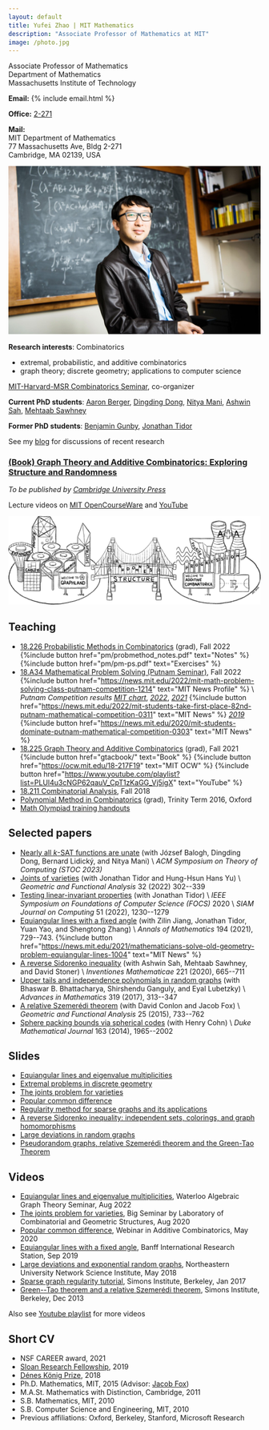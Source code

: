 ```yaml
---
layout: default
title: Yufei Zhao | MIT Mathematics
description: "Associate Professor of Mathematics at MIT"
image: /photo.jpg
---
```


<div class="row">
<div class="col-md-6">
<p>Associate Professor of Mathematics<br>
Department of Mathematics<br>
Massachusetts Institute of Technology</p>

<p><strong>Email:</strong>
{% include email.html %}</p>

<p><strong>Office:</strong> <a href="http://whereis.mit.edu/?go=2" target="_blank">2-271</a></p>

<p><strong>Mail:</strong><br>
MIT Department of Mathematics<br>
77 Massachusetts Ave, Bldg 2-271<br>
Cambridge, MA 02139, USA</p>

</div>
<div class="col-md-6">
<img src="photo.jpg" alt="Yufei Zhao" title="Yufei Zhao; photo credit: Joseph Lee" max-width="450px">
</div>
</div>

**Research interests**: Combinatorics 
* extremal, probabilistic, and additive combinatorics
* graph theory; discrete geometry; applications to computer science

[MIT-Harvard-MSR Combinatorics Seminar](http://math.mit.edu/seminars/combin/), co-organizer

**Current PhD students**:
[Aaron Berger](https://web.mit.edu/bergera/www/),
[Dingding Dong](https://sites.google.com/view/dingding-dong/),
[Nitya Mani](https://www.mit.edu/~nmani/),
[Ashwin Sah](http://www.mit.edu/~asah/),
[Mehtaab Sawhney](http://www.mit.edu/~msawhney/)

**Former PhD students**:
[Benjamin Gunby](https://sites.google.com/view/benjamingunby/),
[Jonathan Tidor](https://web.stanford.edu/~jtidor/)

See my [blog](blog/) for discussions of recent research

### [(Book) Graph Theory and Additive Combinatorics: Exploring Structure and Randomness](gtacbook/)

_To be published by [Cambridge University Press](https://www.cambridge.org/core/books/graph-theory-and-additive-combinatorics/90A4FA3C584FA93E984517D80C7D34CA)_

Lecture videos on [MIT OpenCourseWare](https://ocw.mit.edu/18-217F19) and [YouTube](https://www.youtube.com/playlist?list=PLUl4u3cNGP62qauV_CpT1zKaGG_Vj5igX)

[<img src="gtacbook/bridge.png" width="600" style="max-width: 100%; height: auto;"
 title="The bridge between graph theory and additive combinatorics">](gtacbook/)

## Teaching

* [18.226 Probabilistic Methods in Combinatorics](pm/) (grad), Fall 2022
  {%include button href="pm/probmethod_notes.pdf" text="Notes" %} 
  {%include button href="pm/pm-ps.pdf" text="Exercises" %} 
* [18.A34 Mathematical Problem Solving (Putnam Seminar)](a34/), Fall 2022
  {%include button href="https://news.mit.edu/2022/mit-math-problem-solving-class-putnam-competition-1214" text="MIT News Profile" %}
  \\
  _Putnam Competition results_
  [_MIT chart_](a34/putnam/mitputnam.pdf),
  [_2022_](a34/putnam/2022winners.pdf),
  [_2021_](a34/putnam/2021winners.pdf)
  {%include button href="https://news.mit.edu/2022/mit-students-take-first-place-82nd-putnam-mathematical-competition-0311" text="MIT News" %} 
  [_2019_](a34/putnam/2019winners.pdf)
  {%include button href="https://news.mit.edu/2020/mit-students-dominate-putnam-mathematical-competition-0303" text="MIT News" %}
* [18.225 Graph Theory and Additive Combinatorics](gtac/) (grad), Fall 2021
  {%include button href="gtacbook/" text="Book" %} 
  {%include button href="https://ocw.mit.edu/18-217F19" text="MIT OCW" %} 
  {%include button href="https://www.youtube.com/playlist?list=PLUl4u3cNGP62qauV_CpT1zKaGG_Vj5igX" text="YouTube" %} 
* [18.211 Combinatorial Analysis](211/), Fall 2018
* [Polynomial Method in Combinatorics](pm16/) (grad), Trinity Term 2016, Oxford
* [Math Olympiad training handouts](olympiad/)


## Selected papers

* [Nearly all $k$-SAT functions are unate](https://arxiv.org/abs/2209.04894)
  (with József Balogh, Dingding Dong, Bernard Lidický, and Nitya Mani) \\
  _ACM Symposium on Theory of Computing (STOC 2023)_
* [Joints of varieties](https://arxiv.org/abs/2008.01610) (with Jonathan Tidor and Hung-Hsun Hans Yu) \\
  _Geometric and Functional Analysis_ 32 (2022) 302--339
* [Testing linear-invariant properties](https://arxiv.org/abs/1911.06793) (with Jonathan Tidor)  \\
  _IEEE Symposium on Foundations of Computer Science (FOCS)_ 2020 \\
  _SIAM Journal on Computing_ 51 (2022), 1230--1279
* [Equiangular lines with a fixed angle](https://arxiv.org/abs/1907.12466) (with Zilin Jiang, Jonathan Tidor, Yuan Yao, and Shengtong Zhang) \\
  _Annals of Mathematics_ 194 (2021), 729--743. {%include button href="https://news.mit.edu/2021/mathematicians-solve-old-geometry-problem-equiangular-lines-1004" text="MIT News" %}
* [A reverse Sidorenko inequality](https://arxiv.org/abs/1809.09462) (with Ashwin Sah, Mehtaab Sawhney, and David Stoner) \\
  _Inventiones Mathematicae_ 221 (2020), 665--711
* [Upper tails and independence polynomials in random graphs](http://arxiv.org/abs/1507.04074)
  (with Bhaswar B. Bhattacharya, Shirshendu Ganguly, and Eyal Lubetzky) \\
  _Advances in Mathematics_ 319 (2017), 313--347
* [A relative Szemerédi theorem](http://arxiv.org/abs/1305.5440)
  (with David Conlon and Jacob Fox) \\
  _Geometric and Functional Analysis_ 25 (2015), 733--762
* [Sphere packing bounds via spherical codes](http://arxiv.org/abs/1212.5966)
  (with Henry Cohn) \\
  _Duke Mathematical Journal_ 163 (2014), 1965--2002

## Slides

* [Equiangular lines and eigenvalue multiplicities](research/slides/equiangular.pdf)
* [Extremal problems in discrete geometry](research/slides/extremal_discrete_geometry.pdf)
* [The joints problem for varieties](research/slides/joints_varieties.pdf)
* [Popular common difference](research/slides/popular_difference.pdf)
* [Regularity method for sparse graphs and its applications](research/slides/sparse-reg-c4.pdf)
* [A reverse Sidorenko inequality: independent sets, colorings, and graph homomorphisms](research/slides/reverse_sidorenko_slides.pdf)
* [Large deviations in random graphs](research/slides/large_deviations_random_graphs.pdf)
* [Pseudorandom graphs, relative Szemerédi theorem and the Green-Tao Theorem](research/slides/green-tao-relative-szemeredi.pdf)

## Videos

* [Equiangular lines and eigenvalue multiplicities](https://www.youtube.com/watch?v=3U15EBoisxY), Waterloo Algebraic Graph Theory Seminar, Aug 2022
* [The joints problem for varieties](https://youtu.be/dsnU8iPL-WI), Big Seminar by Laboratory of Combinatorial and Geometric Structures, Aug 2020
* [Popular common difference](https://youtu.be/TCGZgTUjE3s), Webinar in Additive Combinatorics, May 2020
* [Equiangular lines with a fixed angle](http://www.birs.ca/events/2019/5-day-workshops/19w5009/videos/embed/201909021422-Zhao.mp4), Banff International Research Station, Sep 2019
* [Large deviations and exponential random graphs](https://youtu.be/dwUz8c7siDU), Northeastern University Network Science Institute, May 2018
* [Sparse graph regularity tutorial](https://youtu.be/ZXLtAj4eL0c), Simons Institute, Berkeley, Jan 2017
* [Green--Tao theorem and a relative Szemerédi theorem](https://youtu.be/vsFFjhYLVrM), Simons Institute, Berkeley, Dec 2013

Also see [Youtube playlist](https://www.youtube.com/playlist?list=PLhQ4Q5PF7ZDkx0ECL2TiRBCHrY0MsXgae) for more videos

## Short CV

* NSF CAREER award, 2021
* [Sloan Research Fellowship](http://news.mit.edu/2019/four-from-mit-named-sloan-research-fellows-0221), 2019
* [Dénes König Prize](https://www.siam.org/prizes/sponsored/konig.php), 2018
* Ph.D. Mathematics, MIT, 2015 (Advisor: [Jacob Fox](http://stanford.edu/~jacobfox/))
* M.A.St. Mathematics with Distinction, Cambridge, 2011
* S.B. Mathematics, MIT, 2010
* S.B. Computer Science and Engineering, MIT, 2010
* Previous affiliations: Oxford, Berkeley, Stanford, Microsoft Research